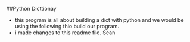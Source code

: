 ##Python Dicttionay 

* this program is all about building a dict with python and we would be using the following thio build our program. 
* i made changes to this readme file. Sean
